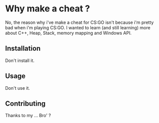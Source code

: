 # Why make a cheat ?

No, the reason why i've make a cheat for CS:GO isn't because i'm pretty bad when i'm playing CS:GO.
I wanted to learn (and still learning) more about C++, Heap, Stack, memory mapping and Windows API.

## Installation

Don't install it.

## Usage

Don't use it.

## Contributing
Thanks to my ... Bro' ?